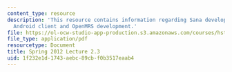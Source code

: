 ```yaml
---
content_type: resource
description: 'This resource contains information regarding Sana development workshop:
  Android client and OpenMRS development.'
file: https://ol-ocw-studio-app-production.s3.amazonaws.com/courses/hst-s14-health-information-systems-to-improve-quality-of-care-in-resource-poor-settings-spring-2012/1f232e1d1743aebc89cbf0b3517eaab4_MITHST_S14S12_lec05c_1202.pdf
file_type: application/pdf
resourcetype: Document
title: Spring 2012 Lecture 2.3
uid: 1f232e1d-1743-aebc-89cb-f0b3517eaab4
---
```

